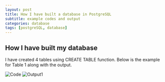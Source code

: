 ```yaml
---
layout: post
title: How I have built a database in PostgreSQL
subtitle: example codes and output
categories: database
tags: [postgreSQL, database]
---
```

## How I have built my database

I have created 4 tables using CREATE TABLE function. Below is the example for Table 1 along with the output. 

![Code](https://github.com/user-attachments/assets/278ffea5-8e67-4ea5-aa3c-aa188a368a42)
![Output1](https://github.com/user-attachments/assets/f78761f3-928a-4b55-9895-665bb291ea95)
